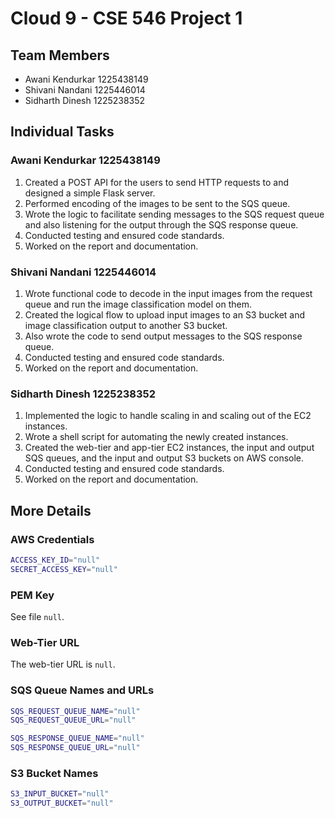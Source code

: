 # Cloud 9 - CSE 546 Project 1

## Team Members

- Awani Kendurkar 1225438149
- Shivani Nandani 1225446014
- Sidharth Dinesh 1225238352

## Individual Tasks

### Awani Kendurkar 1225438149

1. Created a POST API for the users to send HTTP requests to and designed a simple Flask server.
2. Performed encoding of the images to be sent to the SQS queue.
3. Wrote the logic to facilitate sending messages to the SQS request queue and also listening for the output through the SQS response queue.
4. Conducted testing and ensured code standards.
5. Worked on the report and documentation.

### Shivani Nandani 1225446014

1. Wrote functional code to decode in the input images from the request queue and run the image classification model on them.
2. Created the logical flow to upload input images to an S3 bucket and image classification output to another S3 bucket.
3. Also wrote the code to send output messages to the SQS response queue.
4. Conducted testing and ensured code standards.
5. Worked on the report and documentation.

### Sidharth Dinesh 1225238352

1. Implemented the logic to handle scaling in and scaling out of the EC2 instances.
2. Wrote a shell script for automating the newly created instances.
3. Created the web-tier and app-tier EC2 instances, the input and output SQS queues, and the input and output S3 buckets on AWS console.
4. Conducted testing and ensured code standards.
5. Worked on the report and documentation.

## More Details

### AWS Credentials

```bash
ACCESS_KEY_ID="null"
SECRET_ACCESS_KEY="null"
```

### PEM Key

See file `null`.

### Web-Tier URL

The web-tier URL is `null`.

### SQS Queue Names and URLs

```bash
SQS_REQUEST_QUEUE_NAME="null"
SQS_REQUEST_QUEUE_URL="null"
```

```bash
SQS_RESPONSE_QUEUE_NAME="null"
SQS_RESPONSE_QUEUE_URL="null"
```

### S3 Bucket Names

```bash
S3_INPUT_BUCKET="null"
S3_OUTPUT_BUCKET="null"
```
